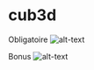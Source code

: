 # cub3d

Obligatoire
![alt-text](https://i.imgur.com/3Wlxako.png)

Bonus
![alt-text](https://i.imgur.com/yNhqPF7.png)
